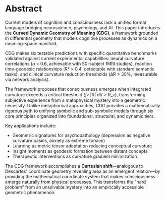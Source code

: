 # Abstract

Current models of cognition and consciousness lack a unified formal language bridging neuroscience, psychology, and AI. This paper introduces the **Curved Dynamic Geometry of Meaning (CDG)**, a framework grounded in differential geometry that models cognitive processes as dynamics on a meaning-space manifold. 

CDG makes six testable predictions with specific quantitative benchmarks validated against current experimental capabilities: neural curvature correlations (ρ > 0.6, achievable with 50-subject fMRI studies), reaction time-geodesic relationships (R² > 0.4, detectable with standard semantic tasks), and clinical curvature reduction thresholds (ΔR > 30%, measurable via network analysis). 

The framework proposes that consciousness emerges when integrated curvature exceeds a critical threshold (∫ᴠ |R| dV > R_c), transforming subjective experience from a metaphysical mystery into a geometric necessity. Unlike metaphorical approaches, CDG provides a mathematically rigorous path to unifying symbolic and sub-symbolic models through six core principles organized into foundational, structural, and dynamic tiers.

Key applications include:
- Geometric signatures for psychopathology (depression as negative curvature basins, anxiety as extreme torsion)
- Learning as metric tensor adaptation reducing conceptual curvature
- Insight moments as geodesic formation between distant concepts
- Therapeutic interventions as curvature gradient minimization

The CDG framework accomplishes a **Cartesian shift**—analogous to Descartes' coordinate geometry revealing area as an emergent relation—by providing the mathematical coordinate system that makes consciousness emerge naturally from physical processes. This transforms the "hard problem" from an unsolvable mystery into an empirically accessible geometric phenomenon.
